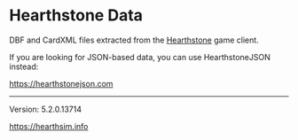 Hearthstone Data
================

DBF and CardXML files extracted from the
[Hearthstone](http://playhearthstone.com) game client.

If you are looking for JSON-based data, you can use HearthstoneJSON instead:

https://hearthstonejson.com

---

Version: 5.2.0.13714

https://hearthsim.info
